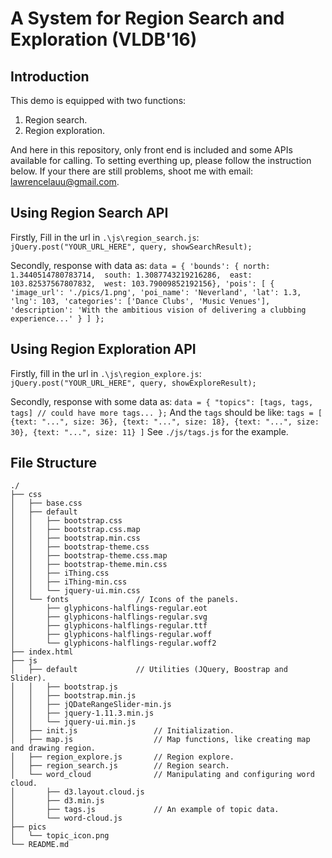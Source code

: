# A System for Region Search and Exploration (VLDB'16)

## Introduction
This demo is equipped with two functions:

1. Region search.
2. Region exploration.

And here in this repository, only front end is included and some APIs available for calling.
To setting everthing up, please follow the instruction below. If your there are still problems, shoot me with email: lawrencelauu@gmail.com.

## Using Region Search API

Firstly, Fill in the url in `.\js\region_search.js`:
    ```
    jQuery.post("YOUR_URL_HERE", query, showSearchResult);
    ```
    
Secondly, response with data as:
    ```
    data = {
        'bounds': {
            north: 1.3440514780783714, 
            south: 1.3087743219216286, 
            east: 103.82537567807832, 
            west: 103.79009852192156},
        'pois': [
            {
                'image_url': './pics/1.png',
                'poi_name': 'Neverland',
                'lat': 1.3,
                'lng': 103,
                'categories': ['Dance Clubs', 'Music Venues'],
                'description': 'With the ambitious vision of delivering a clubbing experience...'
            }
        ]
    };
    ```

## Using Region Exploration API

Firstly, fill in the url in `.\js\region_explore.js`:
    ```
    jQuery.post("YOUR_URL_HERE", query, showExploreResult);
    ```
    
Secondly, response with some data as:
    ```
    data = {
            "topics": [tags, tags, tags] // could have more tags...
        };
    ```
    And the `tags` should be like:
    ```
    tags = [
        {text: "...", size: 36},
        {text: "...", size: 18},
        {text: "...", size: 30},
        {text: "...", size: 11}
    ]
    ```
    See `./js/tags.js` for the example.

## File Structure
```
./
├── css
│   ├── base.css
│   ├── default
│   │   ├── bootstrap.css
│   │   ├── bootstrap.css.map
│   │   ├── bootstrap.min.css
│   │   ├── bootstrap-theme.css
│   │   ├── bootstrap-theme.css.map
│   │   ├── bootstrap-theme.min.css
│   │   ├── iThing.css
│   │   ├── iThing-min.css
│   │   └── jquery-ui.min.css
│   └── fonts				// Icons of the panels.
│       ├── glyphicons-halflings-regular.eot
│       ├── glyphicons-halflings-regular.svg
│       ├── glyphicons-halflings-regular.ttf
│       ├── glyphicons-halflings-regular.woff
│       └── glyphicons-halflings-regular.woff2
├── index.html
├── js
│   ├── default				// Utilities (JQuery, Boostrap and Slider).
│   │   ├── bootstrap.js
│   │   ├── bootstrap.min.js
│   │   ├── jQDateRangeSlider-min.js
│   │   ├── jquery-1.11.3.min.js
│   │   └── jquery-ui.min.js
│   ├── init.js					// Initialization.
│   ├── map.js					// Map functions, like creating map and drawing region.
│   ├── region_explore.js		// Region explore.
│   ├── region_search.js		// Region search.
│   └── word_cloud				// Manipulating and configuring word cloud.
│       ├── d3.layout.cloud.js
│       ├── d3.min.js
│       ├── tags.js				// An example of topic data.
│       └── word-cloud.js
├── pics
│   └── topic_icon.png
└── README.md
```

